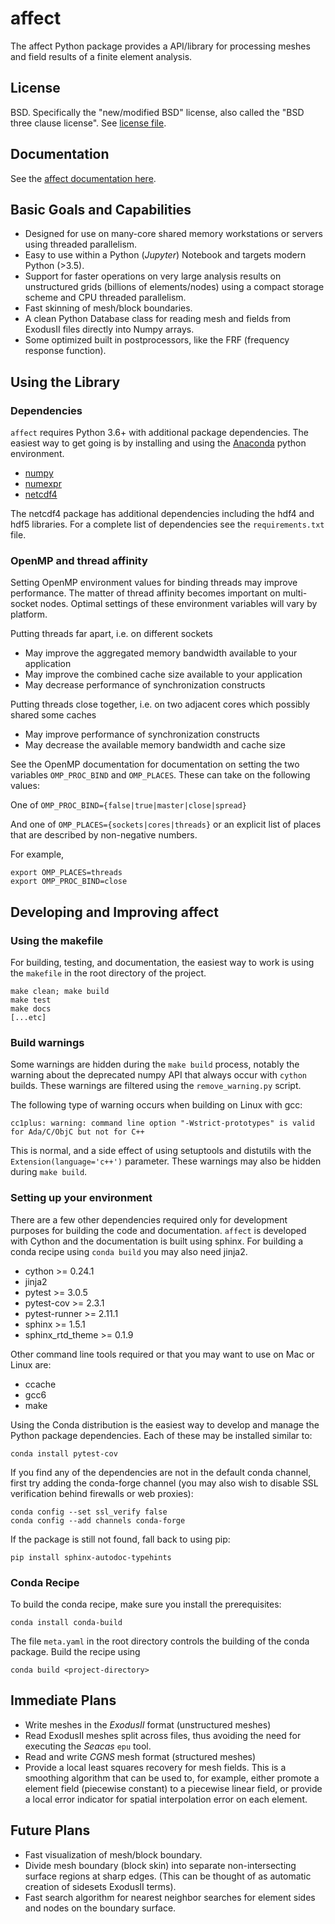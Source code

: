 affect
======

The affect Python package provides a API/library for processing meshes and field results of a finite element 
analysis.

License
-------

BSD. Specifically the "new/modified BSD" license, also called the "BSD three clause license".
See [license file](https://github.com/kdcopps/affect/blob/master/LICENSE).

Documentation
-------------

See the [affect documentation here](https://kevincopps.github.io/affect).

Basic Goals and Capabilities
----------------------------

* Designed for use on many-core shared memory workstations or servers using 
threaded parallelism.
* Easy to use within a Python (_Jupyter_) Notebook and targets modern Python
 (>3.5).
* Support for faster operations on very large analysis results on 
unstructured grids (billions of elements/nodes) using a compact storage scheme and CPU threaded parallelism. 
* Fast skinning of mesh/block boundaries.
* A clean Python Database class for reading mesh and fields from ExodusII files directly into Numpy arrays.
* Some optimized built in postprocessors, like the FRF (frequency response function).

Using the Library
----------------- 

### Dependencies

`affect` requires Python 3.6+ with additional package dependencies. The easiest way to get going
 is by installing and using the [Anaconda](https://www.continuum.io/downloads) python environment.

* [numpy](htttps://www.numpy.org)
* [numexpr](https://github.com/pydata/numexpr)
* [netcdf4](https://pypi.python.org/pypi/netCDF4)

The netcdf4 package has additional dependencies including the hdf4 and hdf5 libraries.
For a complete list of dependencies see the `requirements.txt` file.

### OpenMP and thread affinity

Setting OpenMP environment values for binding threads may improve performance. The matter of thread affinity becomes 
important on multi-socket nodes. Optimal settings of these environment variables will vary by platform.

Putting threads far apart, i.e. on different sockets

 * May improve the aggregated memory bandwidth available to your application
 * May improve the combined cache size available to your application
 * May decrease performance of synchronization constructs
 
Putting threads close together, i.e. on two adjacent cores which possibly shared some caches
 * May improve performance of synchronization constructs
 * May decrease the available memory bandwidth and cache size

See the OpenMP documentation for documentation on setting the two variables `OMP_PROC_BIND` and `OMP_PLACES`.
These can take on the following values:
 
One of `OMP_PROC_BIND={false|true|master|close|spread}` 

And one of `OMP_PLACES={sockets|cores|threads}` or an explicit list of places that are described by non-negative 
numbers.

For example,
```
export OMP_PLACES=threads
export OMP_PROC_BIND=close
```

Developing and Improving affect
-------------------------------

### Using the makefile
 
For building, testing, and documentation, the easiest way to work is using the `makefile` 
in the root directory of the project.

```
make clean; make build
make test
make docs
[...etc]
```

### Build warnings

Some warnings are hidden during the `make build` process, notably the warning about the 
deprecated numpy API that always occur with `cython` builds. These warnings are filtered using 
the `remove_warning.py` script.


The following type of warning occurs when building on Linux with gcc: 

```
cc1plus: warning: command line option "-Wstrict-prototypes" is valid for Ada/C/ObjC but not for C++
```

This is normal, and a side effect of using setuptools and distutils with the 
`Extension(language='c++')` parameter. These warnings may also be hidden during `make build`. 

### Setting up your environment

There are a few other dependencies required only for development purposes for 
building the code and documentation. `affect` is developed with Cython and the
documentation is built using sphinx. For building a conda recipe using 
`conda build` you may also need jinja2. 

* cython >= 0.24.1
* jinja2
* pytest >= 3.0.5
* pytest-cov >= 2.3.1
* pytest-runner >= 2.11.1
* sphinx >= 1.5.1
* sphinx_rtd_theme >= 0.1.9

Other command line tools required or that you may want to use on Mac or Linux 
are:

* ccache
* gcc6
* make

Using the Conda distribution is the easiest way to develop and manage the 
Python package dependencies. Each of these may be installed similar to:

```
conda install pytest-cov
```

If you find any of the dependencies are not in the default conda channel,
first try adding the conda-forge channel (you may also wish to disable SSL
verification behind firewalls or web proxies):  

```
conda config --set ssl_verify false
conda config --add channels conda-forge
```

If the package is still not found, fall back to using pip:

```
pip install sphinx-autodoc-typehints
```

### Conda Recipe

To build the conda recipe, make sure you install the prerequisites:

`conda install conda-build`

The file `meta.yaml` in the root directory controls the building of the conda package.
Build the recipe using

`conda build <project-directory>`

Immediate Plans
---------------

* Write meshes in the _ExodusII_ format (unstructured meshes)
* Read ExodusII meshes split across files, thus avoiding the need for 
executing the _Seacas_ `epu` tool. 
* Read and write _CGNS_ mesh format (structured meshes)
* Provide a local least squares recovery for mesh fields. This is a smoothing
algorithm that can be used to, for example, either promote a element field 
(piecewise constant) to a piecewise linear field, or provide a local error
indicator for spatial interpolation error on each element.

Future Plans
------------

* Fast visualization of mesh/block boundary.
* Divide mesh boundary (block skin) into separate non-intersecting 
surface regions at sharp edges. (This can be thought of as automatic 
creation of sidesets ExodusII terms).
* Fast search algorithm for nearest neighbor searches for element sides
and nodes on the boundary surface. 